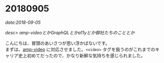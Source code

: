 # 20180905

*date:2018-09-05*

*desc> amp-videoとかGraphQLとかa11yとか御社たちのこととか*

こんにちは、冒頭のあいさつが思い浮かばないです。  
まずは、[amp-video](20180725#amp-video) に対応させました。`<video>` タグを扱うのがこれまでのキャリア史上初めてだったので、かなり新鮮な気持ちを感じられました。